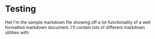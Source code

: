 # Testing

Het I'm the sample markdown file showing off a lot functionality of a well formatted markdown document. I'll contain lots of different markdown utilities with